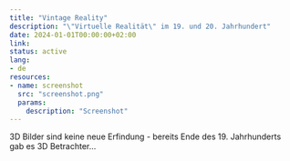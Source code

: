 ```yaml
---
title: "Vintage Reality"
description: "\"Virtuelle Realität\" im 19. und 20. Jahrhundert"
date: 2024-01-01T00:00:00+02:00
link:
status: active
lang:
- de
resources:
- name: screenshot
  src: "screenshot.png"
  params:
    description: "Screenshot"
---
```


3D Bilder sind keine neue Erfindung - bereits Ende des 19. Jahrhunderts gab es 3D Betrachter…
